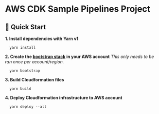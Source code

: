 # AWS CDK Sample Pipelines Project

## :rocket: Quick Start

**1. Install dependencies with Yarn v1**

```shell
  yarn install
```

**2. Create the [bootstrap stack](https://docs.aws.amazon.com/cdk/latest/guide/bootstrapping.html) in your AWS account**
_This only needs to be ran once per account/region._

```shell
  yarn bootstrap
```

**3. Build Cloudformation files**

```shell
  yarn build
```

**4. Deploy Cloudformation infrastructure to AWS account**

```shell
  yarn deploy --all
```
